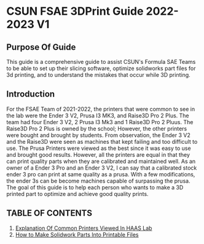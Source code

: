 # CSUN FSAE 3DPrint Guide 2022-2023 V1

## Purpose Of Guide

This guide is a comprehensive guide to assist CSUN's Formula SAE Teams to be able to set up their slicing software, optimize solidworks part files for 3d printing, and to understand the mistakes that occur while 3D printing. 

## Introduction
For the FSAE Team of 2021-2022, the printers that were common to see in the lab were the Ender 3 V2, Prusa I3 MK3, and Raise3D Pro 2 Plus. The team had four Ender 3 V2,  2 Prusa I3 Mk3 and 1 Raise3D Pro 2 Pluus. The Raise3D Pro 2 Plus is owned by the school; However, the other printers were bought and brought by students. From       observation, the Ender 3 V2 and the Raise3D were seen as machines that kept failing and too difficult to use. The Prusa Printers were viewed as the best since it was easy to use and brought good results. However, all the printers are equal in that they can print quality parts when they are calibrated and maintained well. As an owner of a Ender 3 Pro and an Ender 3 V2, I can say that a calibrated stock ender 3 pro can print at same quality as a prusa. With a few modifications, the ender 3s can be become machines capable of surpassing the prusa. The goal of this guide is to help each person who wants to make a 3D printed part to optimize and achieve good quality prints.
 
## TABLE OF CONTENTS
1. [Explanation Of Common Printers Viewed In HAAS Lab](https://github.com/Matthewgb73/CSUN-FSAE-3D-Print-Guide-/blob/d5f0a90ec37d54ddebc89bf73de6994f39e87bc7/Explanation%20Of%20Common%20Printers%20Viewed%20In%20HAAS%20Lab.md)
2. [How to Make Solidwork Parts Into Printable Files](https://github.com/Matthewgb73/CSUN-FSAE-3D-Print-Guide-/blob/8ed709666b417d660fbe3297bed6537fd5f7ebf5/How%20to%20Make%20Solidwork%20Parts%20Into%20Printable%20Files.md)


 
